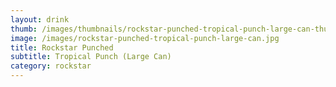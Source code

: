```yaml
---
layout: drink
thumb: /images/thumbnails/rockstar-punched-tropical-punch-large-can-thumbnail.jpg
image: /images/rockstar-punched-tropical-punch-large-can.jpg
title: Rockstar Punched
subtitle: Tropical Punch (Large Can)
category: rockstar
---
```


